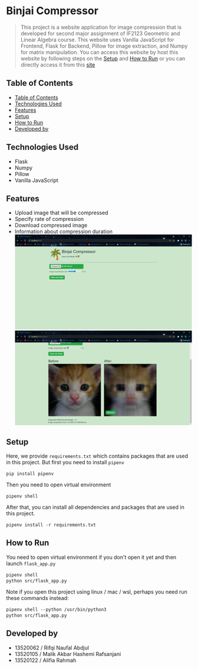 # Binjai Compressor

> This project is a website application for image compression that is developed for second major assignment of IF2123 Geometric and Linear Algebra course. This website uses Vanilla JavaScript for Frontend, Flask for Backend, Pillow for image extraction, and Numpy for matrix manipulation. You can access this website by host this website by following steps on the [Setup](#setup) and [How to Run](#how-to-run) or you can directly access it from this [site](http://malikrafsan.pythonanywhere.com/)

## Table of Contents

- [Table of Contents](#table-of-contents)
- [Technologies Used](#technologies-used)
- [Features](#features)
- [Setup](#setup)
- [How to Run](#how-to-run)
- [Developed by](#developed-by)

## Technologies Used

- Flask
- Numpy
- Pillow
- Vanilla JavaScript

## Features

- Upload image that will be compressed
- Specify rate of compression
- Download compressed image
- Information about compression duration
  ![Layout Website Application](/src/static/assets/layout-web.png)
  ![Layout Website Application with Original and Compressed Images](/src/static/assets/layout-web-with-images.png)

## Setup

Here, we provide `requirements.txt` which contains packages that are used in this project. But first you need to install `pipenv`

```
pip install pipenv
```

Then you need to open virtual environment

```
pipenv shell
```

After that, you can install all dependencies and packages that are used in this project.

```
pipenv install -r requirements.txt
```

## How to Run

You need to open virtual environment if you don't open it yet and then launch `flask_app.py`

```
pipenv shell
python src/flask_app.py
```

Note if you open this project using linux / mac / wsl, perhaps you need run these commands instead:

```
pipenv shell --python /usr/bin/python3
python src/flask_app.py
```

## Developed by

- 13520062 / Rifqi Naufal Abdjul
- 13520105 / Malik Akbar Hashemi Rafsanjani
- 13520122 / Alifia Rahmah
